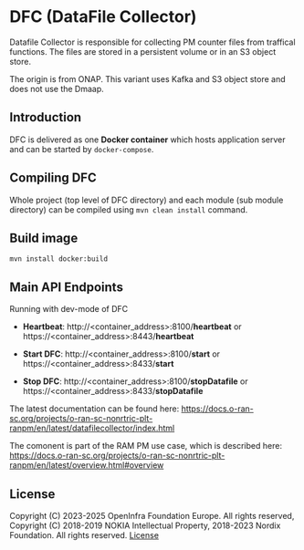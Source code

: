 # DFC (DataFile Collector)

Datafile Collector is responsible for collecting PM counter files from traffical functions.
The files are stored in a persistent volume or in an S3 object store.

The origin is from ONAP. This variant uses Kafka and S3 object store and does not use the Dmaap.

## Introduction

DFC is delivered as one **Docker container** which hosts application server and can be started by `docker-compose`.

## Compiling DFC

Whole project (top level of DFC directory) and each module (sub module directory) can be compiled using
`mvn clean install` command.

## Build image
```
mvn install docker:build
```

## Main API Endpoints

Running with dev-mode of DFC

- **Heartbeat**: http://<container_address>:8100/**heartbeat** or https://<container_address>:8443/**heartbeat**

- **Start DFC**: http://<container_address>:8100/**start** or https://<container_address>:8433/**start**

- **Stop DFC**: http://<container_address>:8100/**stopDatafile** or https://<container_address>:8433/**stopDatafile**


The latest documentation can be found here:
https://docs.o-ran-sc.org/projects/o-ran-sc-nonrtric-plt-ranpm/en/latest/datafilecollector/index.html


The comonent is part of the RAM PM use case, which is described here:
https://docs.o-ran-sc.org/projects/o-ran-sc-nonrtric-plt-ranpm/en/latest/overview.html#overview


## License

Copyright (C) 2023-2025 OpenInfra Foundation Europe. All rights reserved, Copyright (C) 2018-2019 NOKIA Intellectual Property, 2018-2023 Nordix Foundation. All rights reserved.
[License](http://www.apache.org/licenses/LICENSE-2.0)
